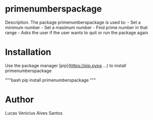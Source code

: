 # primenumberspackage

Description.
The package primenumberspackage is used to:
    - Set a minimum number
    - Set a maximum number
    - Find prime number in that range
    - Asks the user if the user wants to quit or run the package again

# Installation

Use the package manager [pip](https://pip.pypa ...) to install primenumberspackage

"""bash
pip install primenumberspackage
"""

# Author
Lucas Venicius Alves Santos
